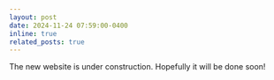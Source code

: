 ```yaml
---
layout: post
date: 2024-11-24 07:59:00-0400
inline: true
related_posts: true
---
```


The new website is under construction. Hopefully it will be done soon!
